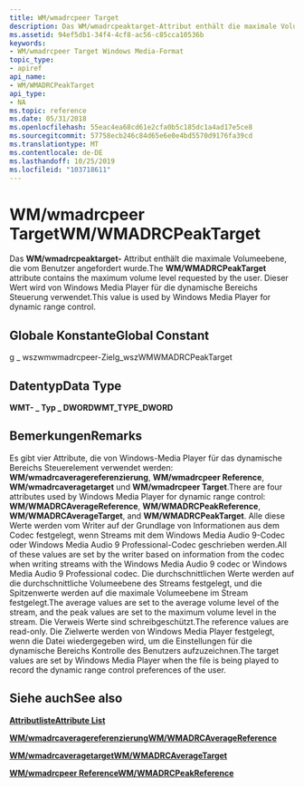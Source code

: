 ```yaml
---
title: WM/wmadrcpeer Target
description: Das WM/wmadrcpeaktarget-Attribut enthält die maximale Volumeebene, die vom Benutzer angefordert wurde. Dieser Wert wird von Windows Media Player für die dynamische Bereichs Steuerung verwendet.
ms.assetid: 94ef5db1-34f4-4cf8-ac56-c85cca10536b
keywords:
- WM/wmadrcpeer Target Windows Media-Format
topic_type:
- apiref
api_name:
- WM/WMADRCPeakTarget
api_type:
- NA
ms.topic: reference
ms.date: 05/31/2018
ms.openlocfilehash: 55eac4ea68cd61e2cfa0b5c185dc1a4ad17e5ce8
ms.sourcegitcommit: 57758ecb246c84d65e6e0e4bd5570d9176fa39cd
ms.translationtype: MT
ms.contentlocale: de-DE
ms.lasthandoff: 10/25/2019
ms.locfileid: "103718611"
---
```

# <a name="wmwmadrcpeaktarget"></a><span data-ttu-id="bac61-105">WM/wmadrcpeer Target</span><span class="sxs-lookup"><span data-stu-id="bac61-105">WM/WMADRCPeakTarget</span></span>

<span data-ttu-id="bac61-106">Das **WM/wmadrcpeaktarget-** Attribut enthält die maximale Volumeebene, die vom Benutzer angefordert wurde.</span><span class="sxs-lookup"><span data-stu-id="bac61-106">The **WM/WMADRCPeakTarget** attribute contains the maximum volume level requested by the user.</span></span> <span data-ttu-id="bac61-107">Dieser Wert wird von Windows Media Player für die dynamische Bereichs Steuerung verwendet.</span><span class="sxs-lookup"><span data-stu-id="bac61-107">This value is used by Windows Media Player for dynamic range control.</span></span>

## <a name="global-constant"></a><span data-ttu-id="bac61-108">Globale Konstante</span><span class="sxs-lookup"><span data-stu-id="bac61-108">Global Constant</span></span>

<span data-ttu-id="bac61-109">g \_ wszwmwmadrcpeer-Ziel</span><span class="sxs-lookup"><span data-stu-id="bac61-109">g\_wszWMWMADRCPeakTarget</span></span>

## <a name="data-type"></a><span data-ttu-id="bac61-110">Datentyp</span><span class="sxs-lookup"><span data-stu-id="bac61-110">Data Type</span></span>

<span data-ttu-id="bac61-111">**WMT- \_ Typ \_ DWORD**</span><span class="sxs-lookup"><span data-stu-id="bac61-111">**WMT\_TYPE\_DWORD**</span></span>

## <a name="remarks"></a><span data-ttu-id="bac61-112">Bemerkungen</span><span class="sxs-lookup"><span data-stu-id="bac61-112">Remarks</span></span>

<span data-ttu-id="bac61-113">Es gibt vier Attribute, die von Windows-Media Player für das dynamische Bereichs Steuerelement verwendet werden: **WM/wmadrcaveragereferenzierung**, **WM/wmadrcpeer Reference**, **WM/wmadrcaveragetarget** und **WM/wmadrcpeer Target**.</span><span class="sxs-lookup"><span data-stu-id="bac61-113">There are four attributes used by Windows Media Player for dynamic range control: **WM/WMADRCAverageReference**, **WM/WMADRCPeakReference**, **WM/WMADRCAverageTarget**, and **WM/WMADRCPeakTarget**.</span></span> <span data-ttu-id="bac61-114">Alle diese Werte werden vom Writer auf der Grundlage von Informationen aus dem Codec festgelegt, wenn Streams mit dem Windows Media Audio 9-Codec oder Windows Media Audio 9 Professional-Codec geschrieben werden.</span><span class="sxs-lookup"><span data-stu-id="bac61-114">All of these values are set by the writer based on information from the codec when writing streams with the Windows Media Audio 9 codec or Windows Media Audio 9 Professional codec.</span></span> <span data-ttu-id="bac61-115">Die durchschnittlichen Werte werden auf die durchschnittliche Volumeebene des Streams festgelegt, und die Spitzenwerte werden auf die maximale Volumeebene im Stream festgelegt.</span><span class="sxs-lookup"><span data-stu-id="bac61-115">The average values are set to the average volume level of the stream, and the peak values are set to the maximum volume level in the stream.</span></span> <span data-ttu-id="bac61-116">Die Verweis Werte sind schreibgeschützt.</span><span class="sxs-lookup"><span data-stu-id="bac61-116">The reference values are read-only.</span></span> <span data-ttu-id="bac61-117">Die Zielwerte werden von Windows Media Player festgelegt, wenn die Datei wiedergegeben wird, um die Einstellungen für die dynamische Bereichs Kontrolle des Benutzers aufzuzeichnen.</span><span class="sxs-lookup"><span data-stu-id="bac61-117">The target values are set by Windows Media Player when the file is being played to record the dynamic range control preferences of the user.</span></span>

## <a name="see-also"></a><span data-ttu-id="bac61-118">Siehe auch</span><span class="sxs-lookup"><span data-stu-id="bac61-118">See also</span></span>

<dl> <dt>

[<span data-ttu-id="bac61-119">**Attributliste**</span><span class="sxs-lookup"><span data-stu-id="bac61-119">**Attribute List**</span></span>](attribute-list.md)
</dt> <dt>

[<span data-ttu-id="bac61-120">**WM/wmadrcaveragereferenzierung**</span><span class="sxs-lookup"><span data-stu-id="bac61-120">**WM/WMADRCAverageReference**</span></span>](wm-wmadrcaveragereference.md)
</dt> <dt>

[<span data-ttu-id="bac61-121">**WM/wmadrcaveragetarget**</span><span class="sxs-lookup"><span data-stu-id="bac61-121">**WM/WMADRCAverageTarget**</span></span>](wm-wmadrcaveragetarget.md)
</dt> <dt>

[<span data-ttu-id="bac61-122">**WM/wmadrcpeer Reference**</span><span class="sxs-lookup"><span data-stu-id="bac61-122">**WM/WMADRCPeakReference**</span></span>](wm-wmadrcpeakreference.md)
</dt> </dl>

 

 




